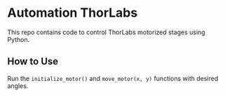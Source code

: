 # Automation ThorLabs

This repo contains code to control ThorLabs motorized stages using Python.

## How to Use
Run the `initialize_motor()` and `move_motor(x, y)` functions with desired angles.